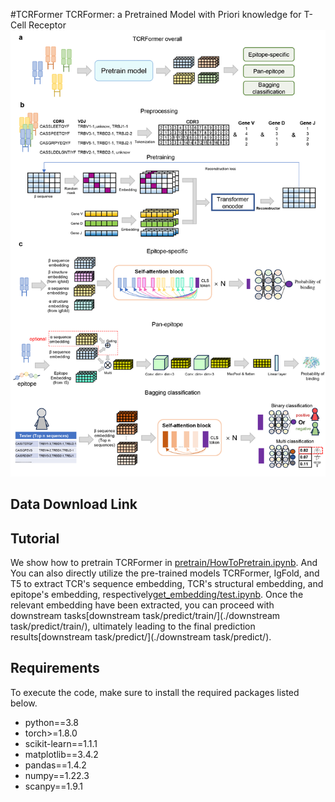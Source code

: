 #TCRFormer
TCRFormer: a Pretrained Model with Priori knowledge for T-Cell Receptor
![framework](./model.jpg)

## Data Download Link


## Tutorial
We show how to pretrain TCRFormer in [pretrain/HowToPretrain.ipynb](./pretrain/HowToPretrain.ipynb). And You can also directly utilize the pre-trained models TCRFormer, IgFold, and T5 to extract TCR's sequence embedding, TCR's structural embedding, and epitope's embedding, respectively[get_embedding/test.ipynb](./get_embedding/test.ipynb). Once the relevant embedding have been extracted, you can proceed with downstream tasks[downstream task/predict/train/](./downstream task/predict/train/), ultimately leading to the final prediction results[downstream task/predict/](./downstream task/predict/).

## Requirements
To execute the code, make sure to install the required packages listed below.
* python==3.8
* torch>=1.8.0
* scikit-learn==1.1.1
* matplotlib==3.4.2
* pandas==1.4.2
* numpy==1.22.3
* scanpy==1.9.1
